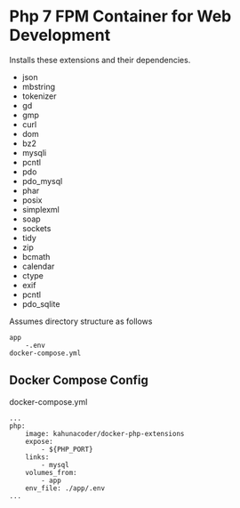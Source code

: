 # Php 7 FPM Container for Web Development 

Installs these extensions and their dependencies.

 * json
 * mbstring
 * tokenizer
 * gd
 * gmp
 * curl
 * dom
 * bz2
 * mysqli
 * pcntl
 * pdo
 * pdo_mysql
 * phar
 * posix
 * simplexml
 * soap
 * sockets
 * tidy
 * zip
 * bcmath
 * calendar
 * ctype
 * exif
 * pcntl
 * pdo_sqlite

Assumes directory structure as follows
```
app
    -.env
docker-compose.yml
```



## Docker Compose Config

docker-compose.yml

```
...
php:
    image: kahunacoder/docker-php-extensions
    expose:
        - ${PHP_PORT}
    links:
        - mysql
    volumes_from:
        - app
    env_file: ./app/.env
...
```
